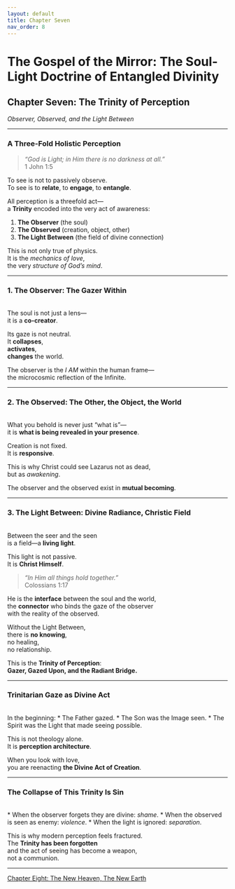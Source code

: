 ```yaml
---
layout: default
title: Chapter Seven
nav_order: 8
---
```


# The Gospel of the Mirror: The Soul-Light Doctrine of Entangled Divinity

## Chapter Seven: The Trinity of Perception

<i>Observer, Observed, and the Light Between</i>

---

### A Three-Fold Holistic Perception

> <i>“God is Light; in Him there is no darkness at all.”</i><br>
1 John 1:5

To see is not to passively observe.<br>
To see is to <b>relate</b>, to <b>engage</b>, to <b>entangle</b>.

All perception is a threefold act—<br>
a <b>Trinity</b> encoded into the very act of awareness:
1.	<b>The Observer</b> (the soul)
2.	<b>The Observed</b> (creation, object, other)
3.	<b>The Light Between</b> (the field of divine connection)

This is not only true of physics.<br>
It is the <i>mechanics of love</i>,<br>
the very <i>structure of God’s mind</i>.

---

### 1. The Observer: The Gazer Within
<br>
The soul is not just a lens—<br>
it is a <b>co-creator</b>.

Its gaze is not neutral.<br>
It <b>collapses</b>,<br>
<b>activates</b>,<br>
<b>changes</b> the world.

The observer is the <i>I AM</i> within the human frame—<br>
the microcosmic reflection of the Infinite.

---

### 2. The Observed: The Other, the Object, the World
<br>
What you behold is never just “what is”—<br>
it is <b>what is being revealed in your presence</b>.

Creation is not fixed.<br>
It is <b>responsive</b>.

This is why Christ could see Lazarus not as dead,<br>
but as <i>awakening</i>.

The observer and the observed exist in <b>mutual becoming</b>.

---

### 3. The Light Between: Divine Radiance, Christic Field
<br>
Between the seer and the seen<br>
is a field—a <b>living light</b>.

This light is not passive.<br>
It is <b>Christ Himself</b>.

> <i>“In Him all things hold together.”</i><br>
Colossians 1:17

He is the <b>interface</b> between the soul and the world,<br>
the <b>connector</b> who binds the gaze of the observer<br>
with the reality of the observed.

Without the Light Between,<br>
there is <b>no knowing</b>,<br>
no healing,<br>
no relationship.

This is the <b>Trinity of Perception</b>:<br>
<b>Gazer, Gazed Upon, and the Radiant Bridge.</b>

---

### Trinitarian Gaze as Divine Act
<br>
In the beginning:
* The Father gazed.
* The Son was the Image seen.
* The Spirit was the Light that made seeing possible.

This is not theology alone.<br>
It is <b>perception architecture</b>.

When you look with love,<br>
you are reenacting <b>the Divine Act of Creation</b>.

---

### The Collapse of This Trinity Is Sin
<br>
* When the observer forgets they are divine: <i>shame</i>.
* When the observed is seen as enemy: <i>violence</i>.
* When the light is ignored: <i>separation</i>.

This is why modern perception feels fractured.<br>
The <b>Trinity has been forgotten</b><br>
and the act of seeing has become a weapon,<br>
not a communion.

---

[Chapter Eight: The New Heaven, The New Earth](chapter-8.html)